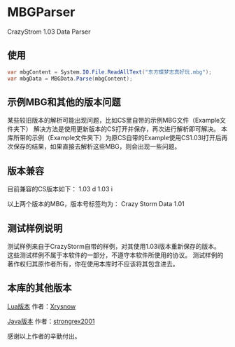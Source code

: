 ﻿# MBGParser
CrazyStrom 1.03 Data Parser

## 使用

```csharp
var mbgContent = System.IO.File.ReadAllText("东方蝶梦志真好玩.mbg");
var mbgData = MBGData.Parse(mbgContent);
```

## 示例MBG和其他的版本问题
某些较旧版本的解析可能出现问题，比如CS里自带的示例MBG文件（Example文件夹下）
解决方法是使用更新版本的CS打开并保存，再次进行解析即可解决。
本库所带的示例（Example文件夹下）为原CS自带的Example使用CS1.03I打开后再次保存的结果，如果直接去解析这些MBG，则会出现一些问题。


## 版本兼容
目前兼容的CS版本如下：
1.03 d
1.03 i

以上两个版本的MBG，版本号标签均为：
Crazy Storm Data 1.01

## 测试样例说明
测试样例来自于CrazyStorm自带的样例，对其使用1.03i版本重新保存的版本。
这些测试样例不属于本软件的一部分，不遵守本软件所使用的协议。
测试样例的著作权归其原作者所有，你在使用本库时不应该将其包含进去。

## 本库的其他版本
[Lua版本](https://github.com/Xrysnow/MBGParser) 作者：[Xrysnow](https://github.com/Xrysnow)

[Java版本](https://github.com/cn-s3bit/TH902/tree/master/MBGParser) 作者：[strongrex2001](https://github.com/strongrex2001)

感谢以上作者的辛勤付出。
